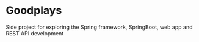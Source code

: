 # Goodplays
Side project for exploring the Spring framework, SpringBoot, web app and REST API development
